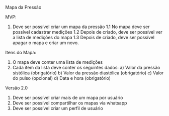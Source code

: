 Mapa da Pressão

MVP:

1. Deve ser possível criar um mapa da pressão
1.1 No mapa deve ser possível cadastrar medições
1.2 Depois de criado, deve ser possível ver a lista de medições do mapa
1.3 Depois de criado, deve ser possível apagar o mapa e criar um novo.

Itens do Mapa:

1. O mapa deve conter uma lista de medições
2. Cada item da lista deve conter os seguintes dados:
  a) Valor da pressão sistólica (obrigatório)
  b) Valor da pressão diastólica (obrigatório)
  c) Valor do pulso (opcional)
  d) Data e hora (obrigatório)

Versão 2.0

1. Deve ser possível criar mais de um mapa por usuário
2. Deve ser possível compartilhar os mapas via whatsapp
3. Deve ser possível criar um perfil de usuário

